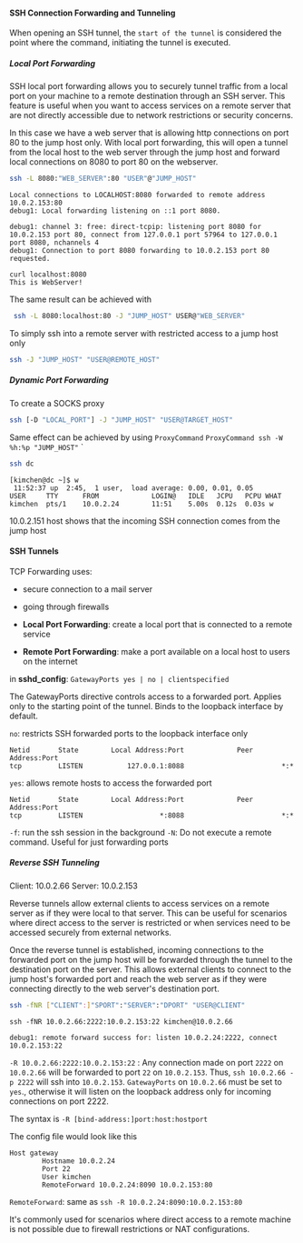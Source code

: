 #### SSH Connection Forwarding and Tunneling

When opening an SSH tunnel, the `start of the tunnel` is considered the point where the command, initiating the tunnel is executed. 

##### Local Port Forwarding

SSH local port forwarding allows you to securely tunnel traffic from a local port on your machine to a remote destination through an SSH server. This feature is useful when you want to access services on a remote server that are not directly accessible due to network restrictions or security concerns.

In this case we have a web server that is allowing http connections on port 80 to the jump host only. With local port forwarding, this will open a tunnel from the local host to the web server through the jump host and forward local connections on 8080 to port 80 on the webserver.

``` bash
ssh -L 8080:"WEB_SERVER":80 "USER"@"JUMP_HOST"
```

```
Local connections to LOCALHOST:8080 forwarded to remote address 10.0.2.153:80
debug1: Local forwarding listening on ::1 port 8080.
```

```
debug1: channel 3: free: direct-tcpip: listening port 8080 for 10.0.2.153 port 80, connect from 127.0.0.1 port 57964 to 127.0.0.1 port 8080, nchannels 4
debug1: Connection to port 8080 forwarding to 10.0.2.153 port 80 requested.
```

```
curl localhost:8080
This is WebServer!
```

The same result can be achieved with

``` bash
 ssh -L 8080:localhost:80 -J "JUMP_HOST" USER@"WEB_SERVER"
```

To simply ssh into a remote server with restricted access to a jump host only

``` bash
ssh -J "JUMP_HOST" "USER@REMOTE_HOST"
```
##### Dynamic Port Forwarding

To create a SOCKS proxy

``` bash
ssh [-D "LOCAL_PORT"] -J "JUMP_HOST" "USER@TARGET_HOST"
```


Same effect can be achieved by using `ProxyCommand`
`ProxyCommand ssh -W %h:%p "JUMP_HOST"` `

``` bash
ssh dc
```

```
[kimchen@dc ~]$ w
 11:52:37 up  2:45,  1 user,  load average: 0.00, 0.01, 0.05
USER     TTY      FROM             LOGIN@   IDLE   JCPU   PCPU WHAT
kimchen  pts/1    10.0.2.24        11:51    5.00s  0.12s  0.03s w
```

10.0.2.151 host shows that the incoming SSH connection comes from the jump host

#### SSH Tunnels

TCP Forwarding uses:
* secure connection to a mail server
* going through firewalls

* **Local Port Forwarding**: create a local port that is connected to a remote service
* **Remote Port Forwarding**: make a port available on a local host to users on the internet

in **sshd_config**:
`GatewayPorts yes | no | clientspecified`

The GatewayPorts directive controls access to a forwarded port. Applies only to the starting point of the tunnel. Binds to the loopback interface by default.

`no`: restricts SSH forwarded ports to the loopback interface only

```
Netid       State        Local Address:Port             Peer Address:Port
tcp         LISTEN           127.0.0.1:8088                        *:*
```

`yes`: allows remote hosts to access the forwarded port

```
Netid       State        Local Address:Port             Peer Address:Port
tcp         LISTEN                   *:8088                        *:*
```

`-f`: run the ssh session in the background
`-N`: Do not execute a remote command. Useful for just forwarding ports

##### Reverse SSH Tunneling

Client: 10.0.2.66
Server: 10.0.2.153

Reverse tunnels allow external clients to access services on a remote server as if they were local to that server. This can be useful for scenarios where direct access to the server is restricted or when services need to be accessed securely from external networks.

Once the reverse tunnel is established, incoming connections to the forwarded port on the jump host will be forwarded through the tunnel to the destination port on the server. This allows external clients to connect to the jump host's forwarded port and reach the web server as if they were connecting directly to the web server's destination port.


``` bash
ssh -fNR ["CLIENT":]"SPORT":"SERVER":"DPORT" "USER@CLIENT"
```

```
ssh -fNR 10.0.2.66:2222:10.0.2.153:22 kimchen@10.0.2.66
```

`debug1: remote forward success for: listen 10.0.2.24:2222, connect 10.0.2.153:22`

`-R 10.0.2.66:2222:10.0.2.153:22` : Any connection made on port `2222` on `10.0.2.66` will be forwarded to port `22` on `10.0.2.153`. Thus, `ssh 10.0.2.66 -p 2222` will ssh into `10.0.2.153`. `GatewayPorts` on `10.0.2.66` must be set to `yes`., otherwise it will listen on the loopback address only for incoming connections on port 2222.

The syntax is `-R [bind-address:]port:host:hostport`


The config file would look like this

```
Host gateway
        Hostname 10.0.2.24
        Port 22
        User kimchen
        RemoteForward 10.0.2.24:8090 10.0.2.153:80
```

`RemoteForward`: same as `ssh -R 10.0.2.24:8090:10.0.2.153:80`

It's commonly used for scenarios where direct access to a remote machine is not possible due to firewall restrictions or NAT configurations.